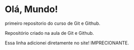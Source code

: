 # Olá, Mundo!
 primeiro repositorio do curso de Git e Github.

 Repositório criado na aula de Git e Github.

Essa linha adicionei diretamente no site! IMPRECIONANTE.
